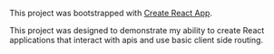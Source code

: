 This project was bootstrapped with [Create React App](https://github.com/facebook/create-react-app).

This project was designed to demonstrate my ability to create React applications that interact with apis and use basic client side routing.
